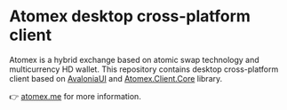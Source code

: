# Atomex desktop cross-platform client

Atomex is a hybrid exchange based on atomic swap technology and multicurrency HD wallet.
This repository contains desktop cross-platform client based on [AvaloniaUI](https://github.com/AvaloniaUI/Avalonia) and [Atomex.Client.Core](https://github.com/atomex-me/atomex.client.core) library.

👉 [atomex.me](https://atomex.me) for more information.